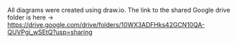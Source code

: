 All diagrams were created using draw.io. The link to the shared Google drive folder is here -> https://drive.google.com/drive/folders/10WX3ADFHks42GCN10QA-QUVPgi_wSEtQ?usp=sharing